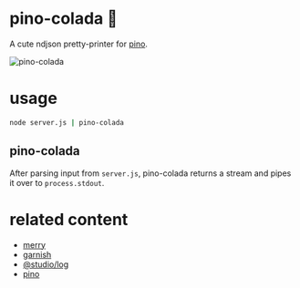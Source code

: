 # pino-colada 🍹

A cute ndjson pretty-printer for [pino]. 

![pino-colada]

# usage
```bash
node server.js | pino-colada
```

## pino-colada
After parsing input from `server.js`, pino-colada returns a stream and
pipes it over to `process.stdout`.

# related content
- [merry]
- [garnish]
- [@studio/log]
- [pino]

[pino]: (https://github.com/pinojs/pino)
[merry]: (https://github.com/yoshuawuyts/merry)
[garnish]: (https://github.com/mattdesl/garnish)
[@studio/log]: (https://github.com/javascript-studio/studio-log)
[pino-colada]: (./pino-colada.png)
